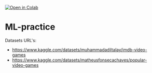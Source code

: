 [![Open in Colab](https://colab.research.google.com/assets/colab-badge.svg)](https://colab.research.google.com/github/Amazingkivas/ML-practice/blob/main/game_rating_prediction.ipynb)

# ML-practice

Datasets URL's:

- https://www.kaggle.com/datasets/muhammadadiltalay/imdb-video-games
- https://www.kaggle.com/datasets/matheusfonsecachaves/popular-video-games
